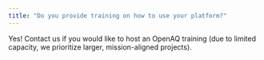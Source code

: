 ```yaml
---
title: "Do you provide training on how to use your platform?"
---
```


Yes! Contact us if you would like to host an OpenAQ training (due to limited capacity, we prioritize larger, mission-aligned projects).
